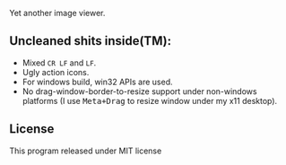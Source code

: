 Yet another image viewer.

## Uncleaned shits inside(TM):

 - Mixed `CR LF` and `LF`.
 - Ugly action icons.
 - For windows build, win32 APIs are used.
 - No drag-window-border-to-resize support under non-windows platforms (I use <kbd>Meta+Drag</kbd> to resize window under my x11 desktop).

## License

This program released under MIT license
